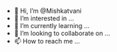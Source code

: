 - 👋 Hi, I’m @Mishkatvani
- 👀 I’m interested in ...
- 🌱 I’m currently learning ...
- 💞️ I’m looking to collaborate on ...
- 📫 How to reach me ...

<!---
Mishkatvani/Mishkatvani is a ✨ special ✨ repository because its `README.md` (this file) appears on your GitHub profile.
You can click the Preview link to take a look at your changes.
--->

